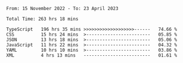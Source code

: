 <!-- <div align="center">
  
  ![](https://raw.githubusercontent.com/iaizawa0623/github-stats/master/generated/overview.svg#gh-dark-mode-only)
  ![](https://raw.githubusercontent.com/iaizawa0623/github-stats/master/generated/overview.svg#gh-light-mode-only)
  ![](https://raw.githubusercontent.com/iaizawa0623/github-stats/master/generated/languages.svg#gh-dark-mode-only)
  ![](https://raw.githubusercontent.com/iaizawa0623/github-stats/master/generated/languages.svg#gh-light-mode-only)

</div> -->


<!--
<a href="https://github.com/anuraghazra/github-readme-stats">
  <img src="https://github-readme-stats.vercel.app/api?username=iaizawa0623&show_icons=true&count_private=true&theme=dracula&line_height=40" />
  <img src="https://github-readme-stats.vercel.app/api/top-langs/?username=iaizawa0623&count_private=true&theme=dracula" />
</a>

***
-->

<!--START_SECTION:waka-->

```text
From: 15 November 2022 - To: 23 April 2023

Total Time: 263 hrs 18 mins

TypeScript   196 hrs 35 mins >>>>>>>>>>>>>>>>>>>------   74.66 %
CSS          15 hrs 24 mins  >------------------------   05.85 %
JSON         13 hrs 18 mins  >------------------------   05.06 %
JavaScript   11 hrs 22 mins  >------------------------   04.32 %
YAML         10 hrs 10 mins  >------------------------   03.86 %
XML          4 hrs 13 mins   -------------------------   01.61 %
```

<!--END_SECTION:waka-->
